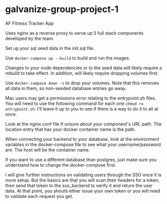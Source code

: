 # galvanize-group-project-1

AF Fitness Tracker App

Uses nginx as a reverse proxy to serve up 5 full stack components developed by the team.

Set up your sql seed data in the init.sql file.

Use `docker-compose up --build` to build and run the images.

Changes to your node dependencies or to the seed data will likely require a rebuild to take effect. In addition, will likely require dropping volumes first.

Use `docker-compose down -v` to drop your volumes. Note that this removes all data in them, so non-seeded database entries go away.

Mac users may get a permissions error relating to the entrypoint.sh files. You will need to use the following command for each one `chmod +x entrypoint.sh`. I'll leave it up to you to see if there is a way to do it to all at once.

Look at the nginx.conf file if unsure about your component's URL path. The location entry that has your docker container name is the path.

When connecting your backend to your database, look at the environment variables in the docker-compose file to see what your username/password are. The host will be the container name.

If you want to use a different database than postgres, just make sure you understand how to change the docker-compose first.

I will give further instructions on validating users through the SSO once it is more setup. But the basics are that you will scan their headers for a token, then send that token to the sso_backend to verify it and return the user data. At that point, you should either issue your own token or you will need to validate each request you get.
